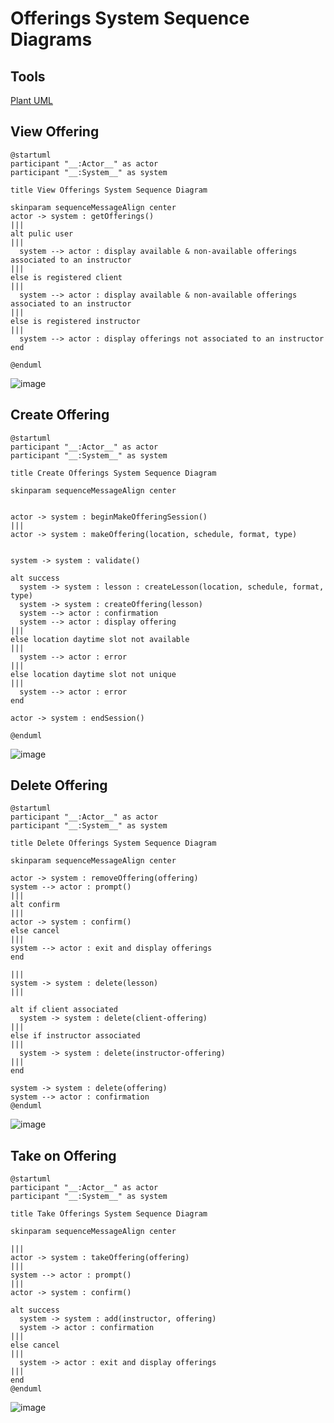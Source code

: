 # Offerings System Sequence Diagrams

## Tools

[Plant UML](https://plantuml.com/sequence-diagram)

## View Offering

``` plantuml
@startuml
participant "__:Actor__" as actor
participant "__:System__" as system

title View Offerings System Sequence Diagram

skinparam sequenceMessageAlign center
actor -> system : getOfferings()
|||
alt pulic user
|||
  system --> actor : display available & non-available offerings associated to an instructor
|||
else is registered client
|||
  system --> actor : display available & non-available offerings associated to an instructor
|||
else is registered instructor
|||
  system --> actor : display offerings not associated to an instructor
end

@enduml
```

![image](https://github.com/DarkMed15/soen342-teamproject/blob/main/deliverables/assets/view_offering_system_sequence_diagram.png)

## Create Offering

``` plantuml
@startuml
participant "__:Actor__" as actor
participant "__:System__" as system

title Create Offerings System Sequence Diagram

skinparam sequenceMessageAlign center


actor -> system : beginMakeOfferingSession()
|||
actor -> system : makeOffering(location, schedule, format, type)


system -> system : validate()

alt success
  system -> system : lesson : createLesson(location, schedule, format, type)
  system -> system : createOffering(lesson)
  system --> actor : confirmation
  system --> actor : display offering
|||
else location daytime slot not available
|||
  system --> actor : error
|||
else location daytime slot not unique
|||
  system --> actor : error
end

actor -> system : endSession()

@enduml
```

![image](https://github.com/DarkMed15/soen342-teamproject/blob/main/deliverables/assets/create_offering_system_sequence_diagram.png)

## Delete Offering

``` plantuml
@startuml
participant "__:Actor__" as actor
participant "__:System__" as system

title Delete Offerings System Sequence Diagram

skinparam sequenceMessageAlign center

actor -> system : removeOffering(offering)
system --> actor : prompt()
|||
alt confirm
|||
actor -> system : confirm()
else cancel
|||
system --> actor : exit and display offerings
end

|||
system -> system : delete(lesson)
|||

alt if client associated
  system -> system : delete(client-offering)
|||
else if instructor associated
|||
  system -> system : delete(instructor-offering)
|||
end

system -> system : delete(offering)
system --> actor : confirmation
@enduml
```

![image](https://github.com/DarkMed15/soen342-teamproject/blob/main/deliverables/assets/delete_offering_system_sequence_diagram.png)

## Take on Offering

``` plantuml
@startuml
participant "__:Actor__" as actor
participant "__:System__" as system

title Take Offerings System Sequence Diagram

skinparam sequenceMessageAlign center

|||
actor -> system : takeOffering(offering)
|||
system --> actor : prompt()
|||
actor -> system : confirm()

alt success
  system -> system : add(instructor, offering)
  system -> actor : confirmation
|||
else cancel
|||
  system -> actor : exit and display offerings
|||
end
@enduml
```

![image](https://github.com/DarkMed15/soen342-teamproject/blob/main/deliverables/assets/take_offering_system_sequence_diagram.png)
